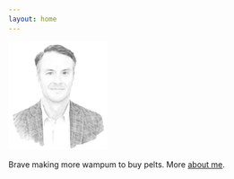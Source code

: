 ```yaml
---
layout: home
---
```

<img src="/assets/pmb.sketch.png" width="35%" height="35%">

Brave making more wampum to buy pelts. More [about me](/about/).
